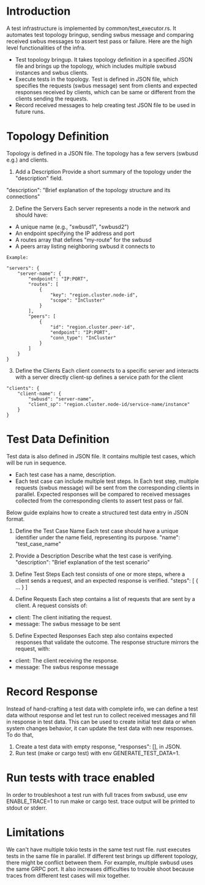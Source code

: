 # Introduction
A test infrastructure is implemented by common/test_executor.rs. It automates test topology bringup, sending swbus message and comparing received swbus messages to assert test pass or failure. Here are the high level functionalities of the infra.
- Test topology bringup. It takes topology definition in a specified JSON file and brings up the topology, which includes multiple swbusd instances and swbus clients.
- Execute tests in the topology. Test is defined in JSON file, which specifies the requests (swbus message) sent from clients and expected responses received by clients, which can be same or different from the clients sending the requests. 
- Record received messages to help creating test JSON file to be used in future runs.

# Topology Definition
Topology is defined in a JSON file. The topology has a few servers (swbusd e.g.) and clients.

1. Add a Description
Provide a short summary of the topology under the "description" field.

"description": "Brief explanation of the topology structure and its connections"

2. Define the Servers
Each server represents a node in the network and should have:

- A unique name (e.g., "swbusd1", "swbusd2")
- An endpoint specifying the IP address and port
- A routes array that defines "my-route" for the swbusd
- A peers array listing neighboring swbusd it connects to
```
Example:

"servers": {
    "server-name": {
        "endpoint": "IP:PORT",
        "routes": [
            {
                "key": "region.cluster.node-id",
                "scope": "InCluster"
            }
        ],
        "peers": [
            {
                "id": "region.cluster.peer-id",
                "endpoint": "IP:PORT",
                "conn_type": "InCluster"
            }
        ]
    }
}
```

3. Define the Clients
Each client connects to a specific server and interacts with a server directly
client-sp defines a service path for the client
```
"clients": {
    "client-name": {
        "swbusd": "server-name",
        "client_sp": "region.cluster.node-id/service-name/instance"
    }
}
```

# Test Data Definition
Test data is also defined in JSON file. It contains multiple test cases, which will be run in sequence. 
- Each test case has a name, description. 
- Each test case can include multiple test steps. In Each test step, multiple requests (swbus message) will be sent from the corresponding clients in parallel. Expected responses will be compared to received messages collected from the corresponding clients to assert test pass or fail.

Below guide explains how to create a structured test data entry in JSON format. 

1. Define the Test Case Name
Each test case should have a unique identifier under the name field, representing its purpose.
"name": "test_case_name"

2. Provide a Description
Describe what the test case is verifying.
"description": "Brief explanation of the test scenario"

3. Define Test Steps
Each test consists of one or more steps, where a client sends a request, and an expected response is verified.
"steps": [ { ... } ]

4. Define Requests
Each step contains a list of requests that are sent by a client. A request consists of:
- client: The client initiating the request.
- message: The swbus message to be sent

5. Define Expected Responses
Each step also contains expected responses that validate the outcome. The response structure mirrors the request, with:
- client: The client receiving the response.
- message: The swbus response message

# Record Response
Instead of hand-crafting a test data with complete info, we can define a test data without response and let test run to collect received messages and fill in response in test data. This can be used to create initial test data or when system changes behavior, it can update the test data with new responses. To do that,
1. Create a test data with empty response, "responses": [], in JSON.
2. Run test (make or cargo test) with env GENERATE_TEST_DATA=1.

# Run tests with trace enabled
In order to troubleshoot a test run with full traces from swbusd, use env ENABLE_TRACE=1 to run make or cargo test. trace output will be printed to stdout or stderr.

# Limitations
We can't have multiple tokio tests in the same test rust file. rust executes tests in the same file in parallel. If different test brings up different topology, there might be conflict between them. For example, multiple swbusd uses the same GRPC port. It also increases difficulties to trouble shoot because traces from different test cases will mix together.